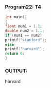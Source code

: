 ### Program22: T4
```C
int main()
{
float num1 = 1.1;
double num2 = 1.1;
if (num1 == num2)
printf("stanford");
else
printf("harvard");
return 0;
}
````
### OUTPUT:
harvard

